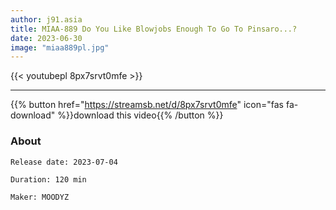 ```yaml
---
author: j91.asia
title: MIAA-889 Do You Like Blowjobs Enough To Go To Pinsaro...?
date: 2023-06-30
image: "miaa889pl.jpg"
---
```



{{< youtubepl 8px7srvt0mfe >}}
___

{{% button href="https://streamsb.net/d/8px7srvt0mfe" icon="fas fa-download" %}}download this video{{% /button %}}
### About

`Release date: 2023-07-04`

`Duration: 120 min`

`Maker:	MOODYZ`